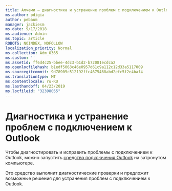 ```yaml
---
title: Алчеми — диагностика и устранение проблем с подключением к Outlook
ms.author: pdigia
author: pebaum
manager: jackiesm
ms.date: 9/17/2018
ms.audience: Admin
ms.topic: article
ROBOTS: NOINDEX, NOFOLLOW
localization_priority: Normal
ms.collection: Adm_O365
ms.custom: ''
ms.assetid: ff6d4c25-bbee-4dc3-b1d2-b72081ecdca2
ms.openlocfilehash: b1edf5063c46e0957d61c9a112c12d33a5117009
ms.sourcegitcommit: 9d78905c512192ffc4675468abd2efc5f2e4baf4
ms.translationtype: MT
ms.contentlocale: ru-RU
ms.lasthandoff: 04/23/2019
ms.locfileid: "32398055"
---
```

# <a name="diagnose-and-resolve-outlook-connectivity-issues"></a>Диагностика и устранение проблем с подключением к Outlook

Чтобы диагностировать и исправить проблемы с подключением к Outlook, можно запустить [средство подключения Outlook](https://aka.ms/SaRA-OutlookDisconnect-Alchemy) на затронутом компьютере. 
  
Это средство выполнит диагностические проверки и предложит возможные решения для устранения проблем с подключением к Outlook.
  

